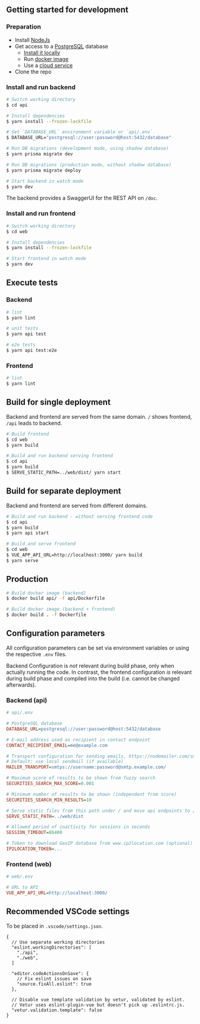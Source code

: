## Getting started for development

### Preparation
- Install [NodeJs](https://nodejs.org/)
- Get access to a [PostgreSQL](https://www.postgresql.org/) database
  - [Install it locally](https://www.postgresql.org/download/)
  - Run [docker image](https://hub.docker.com/_/postgres)
  - Use a [cloud service](https://www.postgresql.org/support/professional_hosting/)
- Clone the repo

### Install and run backend
```bash
# Switch working directory
$ cd api

# Install dependencies
$ yarn install --frozen-lockfile

# Set `DATABASE_URL` environment variable or `api/.env`
$ DATABASE_URL="postgresql://user:password@host:5432/database"

# Run DB migrations (development mode, using shadow database)
$ yarn prisma migrate dev

# Run DB migrations (production mode, without shadow database)
$ yarn prisma migrate deploy

# Start backend in watch mode
$ yarn dev
```

The backend provides a SwaggerUI for the REST API on `/doc`.

### Install and run frontend

```bash
# Switch working directory
$ cd web

# Install dependencies
$ yarn install --frozen-lockfile

# Start frontend in watch mode
$ yarn dev
```

## Execute tests

### Backend

```bash
# lint
$ yarn lint

# unit tests
$ yarn api test

# e2e tests
$ yarn api test:e2e
```

### Frontend

```bash
# lint
$ yarn lint
```

## Build for single deployment

Backend and frontend are served from the same domain. `/` shows frontend, `/api` leads to backend.

```bash
# Build frontend
$ cd web
$ yarn build

# Build and run backend serving frontend
$ cd api
$ yarn build
$ SERVE_STATIC_PATH=../web/dist/ yarn start
```

## Build for separate deployment

Backend and frontend are served from different domains.

```bash
# Build and run backend - without serving frontend code
$ cd api
$ yarn build
$ yarn api start

# Build and serve frontend
$ cd web
$ VUE_APP_API_URL=http://localhost:3000/ yarn build
$ yarn serve
```

## Production

```bash
# Build docker image (backend)
$ docker build api/ -f api/Dockerfile

# Build docker image (backend + frontend)
$ docker build . -f Dockerfile
```

## Configuration parameters

All configuration parameters can be set via environment variables or using the respective `.env` files.

Backend Configuration is *not* relevant during build phase, only when actually running the code. In contrast, the frontend configuration *is* relevant during build phase and compiled into the build (i.e. cannot be changed afterwards).

### Backend (api)

```ini
# api/.env

# PostgreSQL database
DATABASE_URL=postgresql://user:password@host:5432/database

# E-mail address used as recipient in contact endpoint
CONTACT_RECIPIENT_EMAIL=me@example.com

# Transport configuration for sending emails, https://nodemailer.com/smtp/
# Default: use local sendmail (if available)
MAILER_TRANSPORT=smtps://username:password@smtp.example.com/

# Maximum score of results to be shown from fuzzy search
SECURITIES_SEARCH_MAX_SCORE=0.001

# Minimum number of results to be shown (independent from score)
SECURITIES_SEARCH_MIN_RESULTS=10

# Serve static files from this path under / and move api endpoints to /api
SERVE_STATIC_PATH=../web/dist

# Allowed period of inactivity for sessions in seconds
SESSION_TIMEOUT=86400

# Token to download GeoIP database from www.ip2location.com (optional)
IP2LOCATION_TOKEN=...
```

### Frontend (web)

```ini
# web/.env

# URL to API
VUE_APP_API_URL=http://localhost:3000/
```

## Recommended VSCode settings

To be placed in `.vscode/settings.json`.

```jsonc
{
  // Use separate working directories
  "eslint.workingDirectories": [
    "./api",
    "./web",
  ]

  "editor.codeActionsOnSave": {
    // Fix eslint issues on save
    "source.fixAll.eslint": true
  },

  // Disable vue template validation by vetur, validated by eslint.
  // Vetur uses eslint-plugin-vue but doesn't pick up .eslintrc.js.
  "vetur.validation.template": false
}
```
